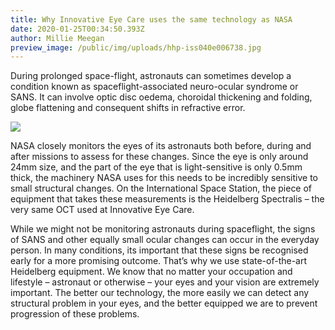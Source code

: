 ```yaml
---
title: Why Innovative Eye Care uses the same technology as NASA
date: 2020-01-25T00:34:50.393Z
author: Millie Meegan
preview_image: /public/img/uploads/hhp-iss040e006738.jpg
---
```

During prolonged space-flight, astronauts can sometimes develop a condition known as spaceflight-associated neuro-ocular syndrome or SANS. It can involve optic disc oedema, choroidal thickening and folding, globe flattening and consequent shifts in refractive error.

![](/img/uploads/hhp-iss040e006738.jpg)

NASA closely monitors the eyes of its astronauts both before, during and after missions to assess for these changes. Since the eye is only around 24mm size, and the part of the eye that is light-sensitive is only 0.5mm thick, the machinery NASA uses for this needs to be incredibly sensitive to small structural changes. On the International Space Station, the piece of equipment that takes these measurements is the Heidelberg Spectralis – the very same OCT used at Innovative Eye Care.

While we might not be monitoring astronauts during spaceflight, the signs of SANS and other equally small ocular changes can occur in the everyday person. In many conditions, its important that these signs be recognised early for a more promising outcome. That’s why we use state-of-the-art Heidelberg equipment. We know that no matter your occupation and lifestyle – astronaut or otherwise – your eyes and your vision are extremely important. The better our technology, the more easily we can detect any structural problem in your eyes, and the better equipped we are to prevent progression of these problems.
